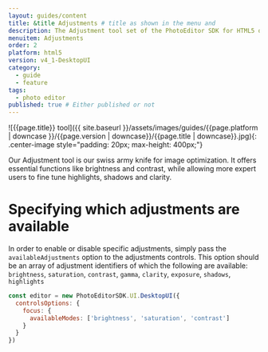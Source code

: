 ```yaml
---
layout: guides/content
title: &title Adjustments # title as shown in the menu and
description: The Adjustment tool set of the PhotoEditor SDK for HTML5 offers essential and advanced editing functions like Brightness, Contrast, Saturation or Exposure.
menuitem: Adjustments
order: 2
platform: html5
version: v4_1-DesktopUI
category:
  - guide
  - feature
tags:
  - photo editor
published: true # Either published or not
---
```


![{{page.title}} tool]({{ site.baseurl }}/assets/images/guides/{{page.platform | downcase }}/{{page.version | downcase}}/{{page.title | downcase}}.jpg){: .center-image style="padding: 20px; max-height: 400px;"}


Our Adjustment tool is our swiss army knife for image optimization. It offers essential functions like brightness and contrast, while allowing more expert users to fine tune highlights, shadows and clarity.

# Specifying which adjustments are available

In order to enable or disable specific adjustments, simply pass the `availableAdjustments` option to
the adjustments controls. This option should be an array of adjustment identifiers of which the following
are available: `brightness`, `saturation`, `contrast`, `gamma`, `clarity`, `exposure`, `shadows`, `highlights`

```js
const editor = new PhotoEditorSDK.UI.DesktopUI({
  controlsOptions: {
    focus: {
      availableModes: ['brightness', 'saturation', 'contrast']
    }
  }
})
```
